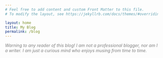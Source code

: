 ```yaml
---
# Feel free to add content and custom Front Matter to this file.
# To modify the layout, see https://jekyllrb.com/docs/themes/#overriding-theme-defaults

layout: home
title: My Blog
permalink: /blog
---
```

<span style="color:grey">*Warning to any reader of this blog! I am not a professional blogger, nor am I a writer. I am just a curious mind who enjoys musing from time to time.*</span>


